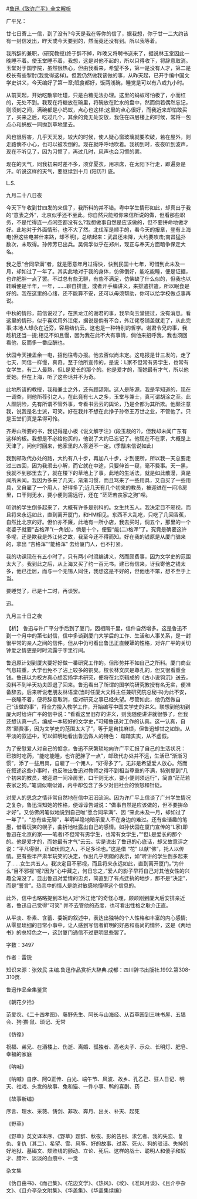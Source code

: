 #[鲁迅《致许广平》全文解析](https://www.vrrw.net/wx/9436.html)

广平兄：

廿七日寄上一信，到了没有?今天是我在等你的信了，据我想，你于廿一二大约该有一封信发出，昨天或今天要到的，然而竟还没有到。所以我等着。

我所辞的兼职，(研究教授)终于辞不掉，昨晚又将聘书送来了，据说林玉堂因此一晚睡不着。使玉堂睡不着，我想，这是对他不起的，所以只得收下，将辞意取消。玉堂对于国学院，虽然很热心，但由我看来，希望不多，第一是没有人才，第二是校长有些掣肘(我觉得这样)。但我仍然做我该做的事，从昨天起，已开手编中国文学史讲义，今天编好了第一章;眠食都好，饭两浅碗，睡觉是可以有八或九小时。

从前天起，开始吃散拿吐瑾，只是白糖无法办理。这里的蚂蚁可怕极了，小而红的，无处不到。我现在将糖放在碗里，将碗放在贮水的盘中，然而倘若偶然忘记，则顷刻之间，满碗都是小蚂蚁，点心也这样;这里的点心很好，而我近来却怕敢买了，买来之后，吃过几个，其余的竟无处安放，我住在四层楼上的时候，常将一包点心和蚂蚁一同抛到草地里去。

风也很厉害，几乎天天发，较大的时候，使人疑心窗玻璃就要吹破，若在屋外，则走路倘不小心，也可以被吹倒的。现在就呼呼地吹着。我初到时，夜夜听到波声，现在不听见了，因为习惯了，再过几时，风声也会习惯的罢。

现在的天气，同我初来时差不多，须穿夏衣，用凉席，在太阳下行走，即遍身是汗。听说这样的天气，要继续到十月 (阳历?) 底。

L.S.

九月二十八日夜

今天下午收到廿四发的来信了，我所料的并不错。粤中学生情形如此，却真出于我的“意表之外”，北京似乎还不至此。你自然只能照你来信所说的做，但看那些职务，不是忙得连一点闲空都没有么?我想做事自然是应该做的，但不要拼命地做才好。此地对于外面情形，也不大了然。北伐军是顺手的，看今天的报章，登有上海电(但这些电甚什来路，却不明)，总结起来：武昌还未降，大约要攻击;南昌猛扑数次，未取得。孙传芳已出兵。吴佩孚似乎在郑州，现正与奉天方面暗争保定大名。

我之愿“合同早满”者，就是愿意年月过得快，快到民国十七年，可惜到此未及一月，却如过了一年了。其实此地对于我的身体，仿佛倒好，能吃能睡，便是证据，也许肥胖一点了罢。不过总有些无聊，有些不满足，仿佛缺了什么似的，但我也以转瞬便是半年，一年，……聊自排遣，或者开手编讲义，来排遣排遣，所以眠食是好的。我在这里的心绪，还不能算不安，还可以毋须帮助，你可以给学校做点事再说。

中秋的情形，前信说过了，在黑龙江的谢君的事，我早向玉堂提过，没有消息。看这里的情形，似乎喜欢用外江佬，据说是倘有不合，外江佬卷铺盖就走了，从此完事;本地人却永在近旁，容易结仇云。这也是一种特别的哲学。谢君令兄的事，我趁机还当一提;相见不如且慢，因为我在此不大有事情，倘他来招呼我，我也须回看他，反而多一番应酬也。

伏园今天接孟余一电，招他往粤办报。他去否似尚未定。这电报是廿三发的，走了七天，同信一样慢，真奇。至于他所宣传的，是说：L家不但常有男学生，也常有女学生，有二人最熟，但L是爱长的那个的。他是爱才的，而她最有才气，所以他爱她。但在上海，听了这些话并不为奇。

此地所请的教授，我和兼士之外，还有顾颉刚。这人是陈源，我是早知道的，现在一调查，则他所荐引之人，在此竟有七人之多，玉堂与兼士，真可谓胡涂之至。此人颇阴险，先有所谓不管外事，专看书云云的舆论，乃是全都为其所欺。他颇注意我，说我是名士派，可笑。好在我并不想在此挣子孙帝王万世之业，不管他了。只是玉堂们真是呆得可怜。

齐寿山所要的书，我记得是小板《说文解字注》(段玉裁的?)，但我却未闻广东有这样的板。我想是不必给他买的，他说了大约已忘记了。他现在不在家，大概是上天津了，问何时回来，他家里的人答道不一定。(季黻来信说如此)

我到邮政代办处的路，大约有八十步，再加八十步，才到便所，所以我一天总要走过三四回，因为我须去小解，而它就在中途，只要伸首一窥，毫不费事。天一黑，我就不到那里去了，就在楼下的草地上了事。此地的生活法，就是如此散漫，真是闻所未闻。我因为多来了几天，渐渐习惯，而且骂来了一些用具，又自买了一些用具，又自雇了一个用人，好得多了;近几天有几个初来的教员，被迎进在一间冷房里，口干则无水，要小便则需远行，还在 “茫茫若丧家之狗”哩。

听讲的学生倒多起来了，大概有许多是别科的。女生共五人。我决定目不邪视，而且将来永远如此，直到离开厦门，和HM相见。东西不大乱吃，只吃了几回香蕉，自然比北京的好。但价亦不廉，此地有一所小店，我去买时，倘五个，那里的一个老婆子就要“吉格浑”(一角钱)，倘是十个，便要“能(二)格浑”了。究竟是确要这许多呢，还是欺我是外江佬之故，我至今还不得而知。好在我的钱原是从厦门骗来的，拿出 “吉格浑”“能格浑” 去给厦门人，也不打紧。

我的功课现在有五小时了，只有两小时须编讲义，然而颇费事，因为文学史的范围太大了。我到此之后，从上海又买了约一百元书。建已有信来，讶我寄他之钱太多，他已迁居，而与一个无锡人同住，我想这是不好的，但他也不笨，想不至于上当。

要睡觉了，已是十二时，再谈罢。

迅。

九月三十日之夜



【析】 鲁迅与许广平分手后到了厦门，因相隔千里，信件自然增多。这是鲁迅不到一个月中的第七封信，信中多谈到厦门大学后的工作、生活和人事关系，是一封很平常的亲人之间的信件。但从中仍可看出鲁迅正直鲠犟的性格，对许广平的关切钟爱之情更是时时流露于字里行间。

鲁迅原计划到厦大要好好做一番研究工作的。但形势并不如自己之所料。厦门商业气息较重，大学也免不了沾上较多的铜臭。校长林文庆是尊孔的，但又很看重金钱。鲁迅以为校方真心想宏扬学术研究，便将在北京辑成的《古小说钩沉》送去，没料不到半天功夫即退了回来。鲁迅看出了所谓的国学院研究教授有名无实，便准备辞去。后来听说老朋友林语堂(当时任厦大文科主任兼研究院总秘书)为此不安，一夜睡不着，便将辞意取消，但对研究之事已经失望。尽管如此，他仍然做自己“该做的事”，将全力投入教学工作，开始编写中国文学史的讲义。联想到他初到厦大时给许广平的信中说：“看看这里旧存的讲义，则我随便讲讲就很够了，但我还想认真一点，编成一本较好的文学史，”可知鲁迅对工作的认真。这一认真，自然“颇费事，因为文学史的范围太大了”，等于是自找麻烦，但鲁迅却甘之如饴。从平淡的叙述中，可以鲜明地看出鲁迅做人的特色： 踏踏实实，从不虚假。

为了安慰爱人对自己的惦念，鲁迅不厌繁琐地向许广平汇报了自己的生活状况： 已按时吃药，“能吃能睡，也许肥胖了一点”，邮政代办处并不远，生活已“渐渐习惯”，添了一些用具，自雇了一个佣人，“好得多了”。无非是希望爱人放心。然而在叙述这些小事时，也反映出鲁迅对教师之得不到相当尊重的不满，特别提到“几个初来的教员，被迎进一间冷房里，口干则无水，要小便则须远行”，简直“茫茫若丧家之狗。”笔调似嘲似谑，内中却包含了多少对旧社会的愤怒和针砭。

对爱人的思念之情非常自然地在信中汩汩流淌。因为许广平上信谈了广州学生情况之复杂，鲁迅深知她的性格，便谆谆告诫说：“做事自然是应该做的，但不要拚命才好”。又仿佛闲笔似地说到自己唯“愿合同早满”、因 “来此未及一月，却如过了一年了”，“总有些无聊”，半明半隐地暗示爱人不在身边的难过。还有些谐趣的笔墨，借着玩笑的幌子，曲折地吐露出自己的感情。如孙伏园在厦门宣传的“L家(即鲁迅在北京的家——笔者)不但常有男学生，也常有女学生，”“但L是爱长的那个的。他是爱才的，而她最有才气”云云。实是说出了鲁迅的心底话，却又故意评之说：“平凡得很，正如伏园之人，不足多论也。”这是借 “花” 以献“佛”，托人以传情。更有些半严肃半玩笑的决定，作出几乎明朗的表示，如“听讲的学生倒多起来了……女生共五人。我决定目不邪视，而且将来永远如此，直到离开厦门。”为什么“目不邪视”呢?因为“心中藏之，何日忘之，”爱人的影子早将自己对其他女性的兴趣全淹没了。显出鲁迅对爱情的忠贞，简直到了有点迂执的地步，那不是“决定”，而是“誓言”。热恋中的情人是绝对敏感地懂得这个信息的。

此外，信中也略略提到本地人对“外江佬”的奇怪心理，顾颉刚到厦大后安排亲近者，鲁迅自己觉得“可笑” 并不去管他的态度，也可看出性格之耿介正直。

从平淡、朴素、含蓄、委婉的叙述中，表达出独特的个人性格和丰富的内心感情; 从零星琐细的日常小事中，让人感到写信者鲜明的好恶和高尚的情怀，这是《两地书》的总特色之一，这封厦门通信不过更明显些罢了。

字数：3497

作者：雷锐

知识来源：张效民 主编.鲁迅作品赏析大辞典.成都：四川辞书出版社.1992.第308-310页.

鲁迅作品全集鉴赏

《朝花夕拾》

范爱农、《二十四孝图》、藤野先生、阿长与山海经、从百草园到三味书屋、五猖会、狗·猫·鼠、琐记、无常

《仿徨》

祝福、弟兄、在酒楼上、伤逝、离婚、孤独者、高老夫子、示众、长明灯、肥皂、幸福的家庭

《呐喊》

《呐喊》自序、阿Q正传、白光、端午节、风波、故乡、孔乙己、狂人日记、明天、社戏、头发的故事、兔和猫、一件小事、鸭的喜剧、药

《故事新编》

序言、理水、采薇、铸剑、非攻、奔月、出关、补天、起死

《野草》

《野草》英文译本序、《野草》题辞、秋夜、影的告别、求乞者、我的失恋、复仇、复仇〔其二〕、希望、雪、风筝、好的故事、过客、死火、狗的驳诘、失掉的好地狱、墓碣文、颓败线的颤动、立论、死后、这样的战士、聪明人和傻子和奴才、腊叶、淡淡的血痕中、一觉

杂文集

《伪自由书》、《而己集》、《花边文学》、《热风》、《坟》、《准风月谈》、《且介亭杂文》、《且介亭杂文附集》、《华盖集》、《华盖集续编》

